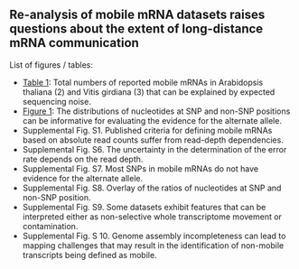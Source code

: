 ## Re-analysis of mobile mRNA datasets raises questions about the extent of long-distance mRNA communication

List of figures / tables:

- [Table 1](Jupyter_notebooks/Table1.ipynb): Total numbers of reported mobile mRNAs in Arabidopsis thaliana (2) and Vitis girdiana (3) that can be explained by expected sequencing noise.
- [Figure 1](Jupyter_notebooks/Figure2.ipynb): The distributions of nucleotides at SNP and non-SNP positions can be informative for evaluating the evidence for the alternate allele.
- Supplemental Fig. S1. Published criteria for defining mobile mRNAs based on absolute read counts suffer from read-depth dependencies.
- Supplemental Fig. S6. The uncertainty in the determination of the error rate depends on the read depth.
- Supplemental Fig. S7. Most SNPs in mobile mRNAs do not have evidence for the alternate allele.
- Supplemental Fig. S8. Overlay of the ratios of nucleotides at SNP and non-SNP position.
- Supplemental Fig. S9. Some datasets exhibit features that can be interpreted either as non-selective whole transcriptome movement or contamination. 
- Supplemental Fig. S 10. Genome assembly incompleteness can lead to mapping challenges that may result in the identification of non-mobile transcripts being defined as mobile.
